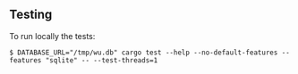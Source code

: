 ## Testing

To run locally the tests:

```
$ DATABASE_URL="/tmp/wu.db" cargo test --help --no-default-features --features "sqlite" -- --test-threads=1
```

